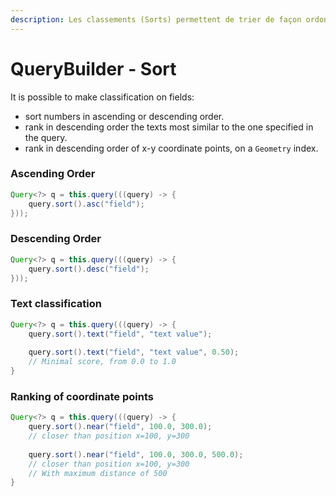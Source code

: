 ```yaml
---
description: Les classements (Sorts) permettent de trier de façon ordonnée
---
```


# QueryBuilder - Sort

It is possible to make classification on fields:

* sort numbers in ascending or descending order.
* rank in descending order the texts most similar to the one specified in the query.
* rank in descending order of x-y coordinate points, on a `Geometry` index.

### &#x20;Ascending Order

```java
Query<?> q = this.query(((query) -> {
    query.sort().asc("field");
}));
```

### Descending Order

```java
Query<?> q = this.query(((query) -> {
    query.sort().desc("field");
}));
```

### Text classification

```java
Query<?> q = this.query(((query) -> {
    query.sort().text("field", "text value");
    
    query.sort().text("field", "text value", 0.50);
    // Minimal score, from 0.0 to 1.0
}
```

### Ranking of coordinate points

```java
Query<?> q = this.query(((query) -> {
    query.sort().near("field", 100.0, 300.0);
    // closer than position x=100, y=300
    
    query.sort().near("field", 100.0, 300.0, 500.0);
    // closer than position x=100, y=300
    // With maximum distance of 500
}
```
